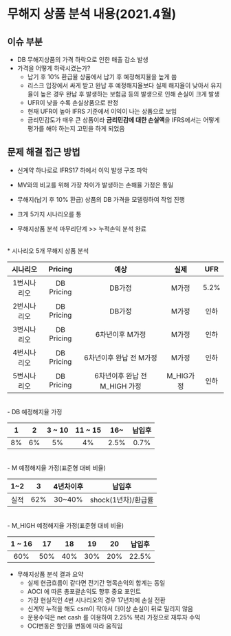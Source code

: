 # 무해지 상품 분석 내용(2021.4월)

## 이슈 부분
*   DB  무해지상품의 가격 하락으로 인한 매출 감소 발생
*  가격을 어떻게 하락시켰는가? 
   -  납기 후 10% 환급율 상품에서 납기 후 예정해지율을 높게 씀
   -  리스크 입장에서 싸게 받고 완납 후 예정해지율보다 실제 해지율이 낮아서 유지율이 높은 경우 완납 후 발생하는  보험금 등의 발생으로 인해 손실이 크게 발생
   -  UFR이 낮을 수록 손실상품으로 판정
   -  현재 UFR이 높아 IFRS 기준에서 이익이 나는 상품으로 보임
   -  금리민감도가 매우 큰 상품이라 **금리민감에 대한 손실액**을 IFRS에서는 어떻게 평가를 해야 하는지 고민을 하게 되었음
 
## 문제 해결 접근 방법

* 신계약 하나로로 IFRS17 하에서 이익 발생 구조 파악
* MV와의 비교를 위해 가장 차이가 발생하는 손해율 가정은 통일
* 무해지(납기 후 10% 환급) 상품의 DB 가격을 모델링하여 작업 진행
* 크게 5가지 시나리오를 통
  
*  무해지상품 분석 마무리단계 >> 누적손익 분석 완료
<br>
 * 시나리오 5개 무해지 상품  분석

| 시나리오 | Pricing | 예상 | 실제 | UFR |
|:--:|:--:|:--:|:--:|:--:|
| 1번시나리오 | DB Pricing | DB가정 | M가정 | 5.2% |
| 2번시나리오 | DB Pricing | DB가정 | M가정 | 인하 |
| 3번시나리오 | DB Pricing | 6차년이후 M가정   | M가정 | 인하 |
| 4번시나리오 | DB Pricing | 6차년이후 완납 전 M가정  | M가정 | 인하 |
| 5번시나리오 | DB Pricing | 6차년이후 완납 전 M_HIGH 가정   | M_HIG가정 | 인하 |

<br>
   - DB 예정해지율 가정
  
| 1 | 2 | 3 ~ 10 | 11 ~ 15 | 16~ | 납입후 |
|:--:|:--:|:--:|:--:|:--:|:--:|
| 8% | 6% | 5% | 4% | 2.5% | 0.7% |

<br>	
   - M 예정해지율 가정(표준형 대비 비율)
     
| 1~2 | 3 | 4년차이후 | 납입후 |
|:--:|:--:|:--:|:--:|
| 실적 | 62% | 30~40% | shock(1년차)/환급률 | 
	
<br>	
   - M_HIGH  예정해지율 가정(표준형 대비 비율)
    
| 1 ~ 16 | 17 | 18 | 19 | 20 | 납입후 |
|:--:|:--:|:--:|:--:|:--:|:--:|
| 60% | 50% | 40% | 30% | 20% | 22.5% |

*  무해지상품 분석 결과 요약
	-  실제 현금흐름이 같다면 전기간 명목손익의 합계는 동일
	-  AOCI 에 따른 총포괄손익도 향후 중요 포인트
	-  가장 현실적인 4번 시나리오의 경우 17년차에 손실 전환
	-  신계약 누적을 해도 csm이 작아서 더이상 손실이 뒤로 밀리지 않음
	-  운용수익은 net cash 를 이용하여 2.25% 복리 가정으로 재투자 수익
	-  OCI변동은 할인율 변동에 따라 움직임

<!--stackedit_data:
eyJoaXN0b3J5IjpbLTk1MzQyNTMyMl19
-->